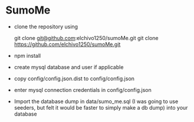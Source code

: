 # SumoMe

* clone the repository using

    git clone git@github.com:elchivo1250/sumoMe.git
    git clone https://github.com/elchivo1250/sumoMe.git 

* npm install
* create mysql database and user if applicable
* copy config/config.json.dist to config/config.json
* enter mysql connection credentials in config/config.json
* Import the database dump in data/sumo_me.sql (I was going to use seeders, but felt it would be faster to simply make a db dump) into your database
